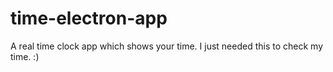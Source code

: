 # time-electron-app
 A real time clock app which shows your time. I just needed this to check my time. :)
